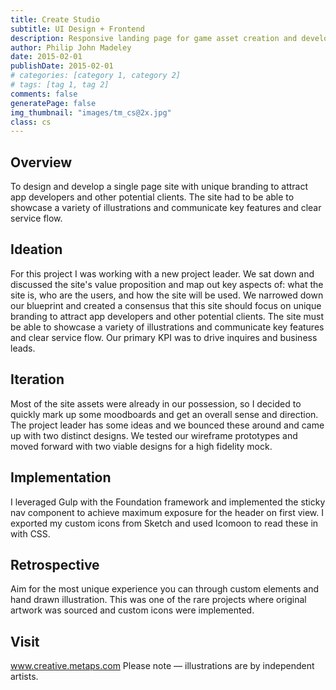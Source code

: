 ```yaml
---
title: Create Studio
subtitle: UI Design + Frontend
description: Responsive landing page for game asset creation and development studio
author: Philip John Madeley
date: 2015-02-01
publishDate: 2015-02-01
# categories: [category 1, category 2]
# tags: [tag 1, tag 2]
comments: false
generatePage: false
img_thumbnail: "images/tm_cs@2x.jpg"
class: cs
---
```


## Overview
To design and develop a single page site with unique branding to attract app developers and other potential clients. The site had to be able to showcase a variety of illustrations and communicate key features and clear service flow.

## Ideation
For this project I was working with a new project leader. We sat down and discussed the site's value proposition and map out key aspects of: what the site is, who are the users, and how the site will be used. We narrowed down our blueprint and created a consensus that this site should focus on unique branding to attract app developers and other potential clients. The site must be able to showcase a variety of illustrations and communicate key features and clear service flow.  Our primary KPI was to drive inquires and business leads.

## Iteration
Most of the site assets were already in our possession, so I decided to quickly mark up some moodboards and get an overall sense and direction. The project leader has some ideas and we bounced these around and came up with two distinct designs. We tested our wireframe prototypes and moved forward with two viable designs for a high fidelity mock. 

## Implementation
I leveraged Gulp with the Foundation framework and implemented the sticky nav component to achieve maximum exposure for the header on first view. I exported my custom icons from Sketch and used Icomoon to read these in with CSS. 

## Retrospective
Aim for the most unique experience you can through custom elements and hand drawn illustration. This was one of the rare projects where original artwork was sourced and custom icons were implemented. 

## Visit
www.creative.metaps.com
Please note — illustrations are by independent artists.